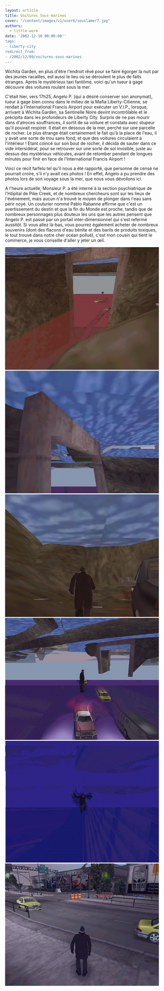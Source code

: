 ```yaml
---
layout: article
title: Voitures Sous-marines
cover: "/content/images/v1/user6/souslamer7.jpg"
authors:
  - little-worm
date: '2002-12-10 00:00:00''
tags:
- liberty-city
redirect_from:
- /2002/12/09/voitures-sous-marines
---
```


Wichita Garden, en plus d'être l'endroit rêvé pour se faire égorger la nuit par des jeunes racailles, est aussi le lieu où se déroulent le plus de faits étranges. Après le mystérieux taxi fantôme, voici qu'un tueur à gage découvre des voitures roulant sous la mer.

C'était hier, vers 17h25, Angelo P. (qui a désiré conserver son anonymat), tueur à gage bien connu dans le milieu de la Mafia Liberty-Citienne, se rendait à l'International Francis Airport pour exécuter un V.I.P., lorsque, arrivant à Wichita Garden, sa Sentinelle Noire devint incontrôlable et le précipita dans les profondeurs de Liberty City. Surpris de ne pas mourir dans d'atroces souffrances, il sortit de sa voiture et constata avec stupeur qu'il pouvait respirer. Il était en dessous de la mer, perché sur une parcelle de rocher. Le plus étrange était certainement le fait qu'à la place de l'eau, il y avait une sorte de trou sans fond, et que des voitures circulaient à l'intérieur ! Etant coincé sur son bout de rocher, il décida de sauter dans ce vide intersidéral, pour se retrouver sur une sorte de sol invisible, juste au dessus des mystérieux véhicules, avant de retomber pendant de longues minutes pour finir en face de l'International Francis Airport !

Voici ce récit farfelu tel qu'il nous a été rapporté, que personne de censé ne pourrait croire, s'il n'y avait ces photos ! En effet, Angelo a pu prendre des photos lors de son voyage sous la mer, que nous vous dévoilons ici.

A l'heure actuelle, Monsieur P. a été interné à la section psychiatrique de l'Hôpital de Pike Creek, et de nombreux chercheurs sont sur les lieux de l'événement, mais aucun n'a trouvé le moyen de plonger dans l'eau sans périr noyé. Un couturier nommé Pablo Rabanne affirme que c'est un avertissement du destin et que la fin du Monde est proche, tandis que de nombreux personnages plus douteux les uns que les autres pensent que Angelo P. est passé par un portail inter-dimensionnel qui s'est refermé aussitôt. Si vous allez là-bas, vous pourrez également acheter de nombreux souvenirs (dont des flacons d'eau bénite et des barils de produits toxiques, le tout trouvé dans notre cher océan pollué), c'est mon cousin qui tient le commerce, je vous conseille d'aller y jeter un œil.

![](/content/images/v1/user6/souslamer1.jpg)
![](/content/images/v1/user6/souslamer2.jpg)
![](/content/images/v1/user6/souslamer6.jpg)
![](/content/images/v1/user6/souslamer7.jpg)
![](/content/images/v1/user6/souslamer8.jpg)
![](/content/images/v1/user6/souslamer9.jpg)